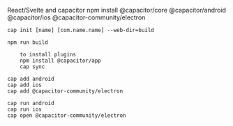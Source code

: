 
React/Svelte and capacitor
	npm install @capacitor/core @capacitor/android @capacitor/ios @capacitor-community/electron

	cap init [name] [com.name.name] --web-dir=build
	
	npm run build

		to install plugins
		npm install @capacitor/app
		cap sync

	cap add android
	cap add ios
	cap add @capacitor-community/electron

	cap run android
	cap run ios
	cap open @capacitor-community/electron
